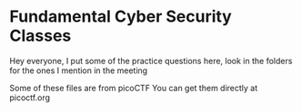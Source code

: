 # Fundamental Cyber Security Classes
Hey everyone, I put some of the practice questions here, look in the folders for the ones I mention in the meeting

Some of these files are from picoCTF
You can get them directly at picoctf.org
